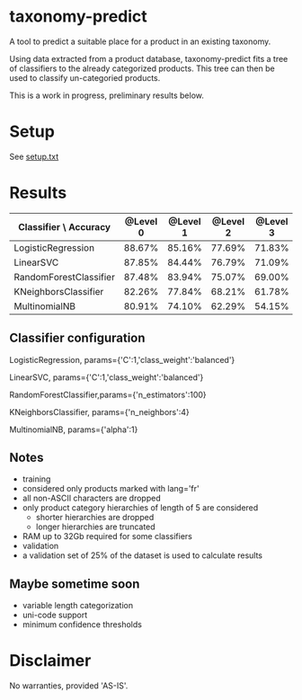 # taxonomy-predict

A tool to predict a suitable place for a product in an existing taxonomy.

Using data extracted from a product database, taxonomy-predict fits a tree of classifiers to the already categorized products. This tree can then be used to classify un-categoried products.

This is a work in progress, preliminary results below.

# Setup

See [setup.txt](https://github.com/caldweln/taxonomy-predict/blob/master/setup.txt)

# Results

| Classifier \ Accuracy | @Level 0 | @Level 1 | @Level 2 | @Level 3 | @Level 4 |
| ----------------------|----------|----------|----------|----------|----------|
| LogisticRegression    |  88.67%  |  85.16%  |  77.69%  |  71.83%  |  65.96%  |
| LinearSVC             |  87.85%  |  84.44%  |  76.79%  |  71.09%  |  65.32%  |
| RandomForestClassifier|  87.48%  |  83.94%  |  75.07%  |  69.00%  |  62.56%  |
| KNeighborsClassifier  |  82.26%  |  77.84%  |  68.21%  |  61.78%  |  55.09%  |
| MultinomialNB         |  80.91%  |  74.10%  |  62.29%  |  54.15%  |  45.23%  |


## Classifier configuration

LogisticRegression, params={'C':1,'class_weight':'balanced'}

LinearSVC, params={'C':1,'class_weight':'balanced'}

RandomForestClassifier,params={'n_estimators':100}

KNeighborsClassifier, params={'n_neighbors':4}

MultinomialNB, params={'alpha':1}



## Notes

 - training
  - considered only products marked with lang='fr'
  - all non-ASCII characters are dropped
  - only product category hierarchies of length of 5 are considered
    - shorter hierarchies are dropped
    - longer hierarchies are truncated
  - RAM up to 32Gb required for some classifiers
 - validation
  - a validation set of 25% of the dataset is used to calculate results

## Maybe sometime soon

 - variable length categorization
 - uni-code support
 - minimum confidence thresholds

# Disclaimer

No warranties, provided 'AS-IS'.
